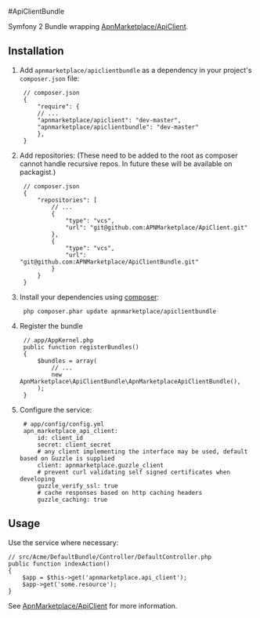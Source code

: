 #ApiClientBundle

Symfony 2 Bundle wrapping [ApnMarketplace/ApiClient](https://github.com/APNMarketplace/ApiClient).

## Installation

1. Add ``apnmarketplace/apiclientbundle`` as a dependency in your project's ``composer.json`` file:

        // composer.json
        {
            "require": {
            // ...
            "apnmarketplace/apiclient": "dev-master",
            "apnmarketplace/apiclientbundle": "dev-master"
            },
        }

2. Add repositories: (These need to be added to the root as composer cannot handle recursive repos. In future these will be available on packagist.)

        // composer.json
        {
            "repositories": [
                // ...
                {
                    "type": "vcs",
                    "url": "git@github.com:APNMarketplace/ApiClient.git"
                },
                {
                    "type": "vcs",
                    "url": "git@github.com:APNMarketplace/ApiClientBundle.git"
                }
            }
        }

3. Install your dependencies using [composer](http://getcomposer.org):

        php composer.phar update apnmarketplace/apiclientbundle

4. Register the bundle

        // app/AppKernel.php
        public function registerBundles()
        {
            $bundles = array(
                // ...
                new ApnMarketplace\ApiClientBundle\ApnMarketplaceApiClientBundle(),
            );
        }

5. Configure the service:

        # app/config/config.yml
        apn_marketplace_api_client:
            id: client_id
            secret: client_secret
            # any client implementing the interface may be used, default based on Guzzle is supplied
            client: apnmarketplace.guzzle_client
            # prevent curl validating self signed certificates when developing
            guzzle_verify_ssl: true
            # cache responses based on http caching headers
            guzzle_caching: true

## Usage

Use the service where necessary:

    // src/Acme/DefaultBundle/Controller/DefaultController.php
    public function indexAction()
    {
        $app = $this->get('apnmarketplace.api_client');
        $app->get('some.resource');
    }

See  [ApnMarketplace/ApiClient](https://github.com/APNMarketplace/ApiClient) for more information.
